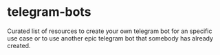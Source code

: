 # telegram-bots
Curated list of resources to create your own telegram bot for an specific use case or to use another epic telegram bot that somebody has already created.
